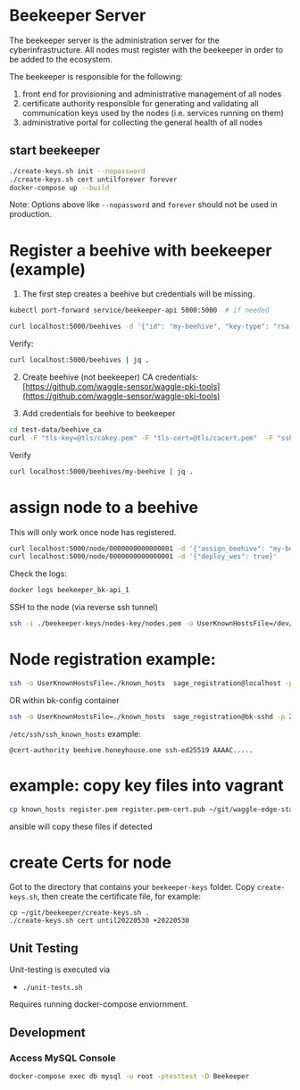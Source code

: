 # Beekeeper Server

The beekeeper server is the administration server for the cyberinfrastructure.
All nodes must register with the beekeeper in order to be added to the ecosystem.

The beekeeper is responsible for the following:
1. front end for provisioning and administrative management of all nodes
2. certificate authority responsible for generating and validating all
communication keys used by the nodes (i.e. services running on them)
3. administrative portal for collecting the general health of all nodes


## start beekeeper

```bash
./create-keys.sh init --nopassword
./create-keys.sh cert untilforever forever
docker-compose up --build
```
Note: Options above like `--nopassword` and `forever` should not be used in production.

# Register a beehive with beekeeper (example)

1) The first step creates a beehive but credentials will be missing.
```bash
kubectl port-forward service/beekeeper-api 5000:5000  # if needed

curl localhost:5000/beehives -d '{"id": "my-beehive", "key-type": "rsa-sha2-256", "rmq-host":"host", "rmq-port": 5, "upload-host":"host", "upload-port": 6}'
```
Verify:
```bash
curl localhost:5000/beehives | jq .
```

2) Create beehive (not beekeeper) CA credentials: [https://github.com/waggle-sensor/waggle-pki-tools](https://github.com/waggle-sensor/waggle-pki-tools)

3) Add credentials for beehive to beekeeper
```bash
cd test-data/beehive_ca
curl -F "tls-key=@tls/cakey.pem" -F "tls-cert=@tls/cacert.pem"  -F "ssh-key=@ssh/ca" -F "ssh-pub=@ssh/ca.pub" -F "ssh-cert=@ssh/ca-cert.pub"  localhost:5000/beehives/my-beehive
```

Verify
```bash
curl localhost:5000/beehives/my-beehive | jq .
```
# assign node to a beehive

This will only work once node has registered.

```bash
curl localhost:5000/node/0000000000000001 -d '{"assign_beehive": "my-beehive"}'
curl localhost:5000/node/0000000000000001 -d '{"deploy_wes": true}'
```

Check the logs:
```bash
docker logs beekeeper_bk-api_1
```

SSH to the node (via reverse ssh tunnel)
```bash
ssh -i ./beekeeper-keys/nodes-key/nodes.pem -o UserKnownHostsFile=/dev/null -o StrictHostKeyChecking=no -o IdentitiesOnly=true -o ProxyCommand="ssh -o UserKnownHostsFile=/dev/null -o StrictHostKeyChecking=no root@localhost -p 2201 -i ./beekeeper-keys/admin/admin.pem  netcat -U /home_dirs/node-0000000000000001/rtun.sock" root@foo
```


# Node registration example:


```bash
ssh -o UserKnownHostsFile=./known_hosts  sage_registration@localhost -p 20022 -i id_rsa_sage_registration register 0000000000000001
```


OR within bk-config container
```bash
ssh -o UserKnownHostsFile=./known_hosts  sage_registration@bk-sshd -p 22 -i registration_keys/id_rsa_sage_registration register 0000000000000001
```


`/etc/ssh/ssh_known_hosts` example:
```text
@cert-authority beehive.honeyhouse.one ssh-ed25519 AAAAC.....
```



# example: copy key files into vagrant

```bash
cp known_hosts register.pem register.pem-cert.pub ~/git/waggle-edge-stack/ansible/private/
```

ansible will copy these files if detected

# create Certs for node

Got to the directory that contains your `beekeeper-keys` folder. Copy `create-keys.sh`, then create the certificate file, for example:
```
cp ~/git/beekeeper/create-keys.sh .
./create-keys.sh cert until20220530 +20220530
```



## Unit Testing

Unit-testing is executed via
- `./unit-tests.sh`

Requires running docker-compose enviornment.

## Development

### Access MySQL Console

```bash
docker-compose exec db mysql -u root -ptesttest -D Beekeeper
```
